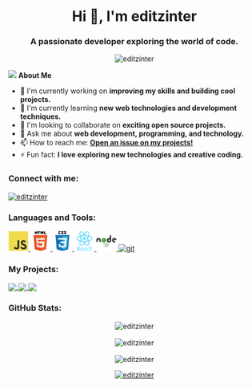 <h1 align="center">Hi 👋, I'm editzinter</h1>
<h3 align="center">A passionate developer exploring the world of code.</h3>
<p align="center">
  <img src="https://komarev.com/ghpvc/?username=editzinter&label=Profile%20views&color=0e75b6&style=flat" alt="editzinter" />
</p>

<p align="left"> <img src="https://raw.githubusercontent.com/MartinHeinz/MartinHeinz/master/wave.gif" width="30px"> <b>About Me</b></p>

- 🔭 I'm currently working on **improving my skills and building cool projects.**
- 🌱 I'm currently learning **new web technologies and development techniques.**
- 👯 I'm looking to collaborate on **exciting open source projects.**
- 💬 Ask me about **web development, programming, and technology.**
- 📫 How to reach me: **[Open an issue on my projects!](https://github.com/editzinter)**
- ⚡ Fun fact: **I love exploring new technologies and creative coding.**

<h3 align="left">Connect with me:</h3>
<p align="left">
<a href="https://github.com/editzinter" target="blank"><img align="center" src="https://raw.githubusercontent.com/rahuldkjain/github-profile-readme-generator/main/src/images/icons/Social/github.svg" alt="editzinter" height="30" width="40" /></a>
</p>

<h3 align="left">Languages and Tools:</h3>
<p align="left">
  <a href="https://developer.mozilla.org/en-US/docs/Web/JavaScript" target="_blank" rel="noreferrer"> <img src="https://raw.githubusercontent.com/devicons/devicon/master/icons/javascript/javascript-original.svg" alt="javascript" width="40" height="40"/> </a>
  <a href="https://www.w3.org/html/" target="_blank" rel="noreferrer"> <img src="https://raw.githubusercontent.com/devicons/devicon/master/icons/html5/html5-original-wordmark.svg" alt="html5" width="40" height="40"/> </a>
  <a href="https://www.w3schools.com/css/" target="_blank" rel="noreferrer"> <img src="https://raw.githubusercontent.com/devicons/devicon/master/icons/css3/css3-original-wordmark.svg" alt="css3" width="40" height="40"/> </a>
  <a href="https://reactjs.org/" target="_blank" rel="noreferrer"> <img src="https://raw.githubusercontent.com/devicons/devicon/master/icons/react/react-original-wordmark.svg" alt="react" width="40" height="40"/> </a>
  <a href="https://nodejs.org" target="_blank" rel="noreferrer"> <img src="https://raw.githubusercontent.com/devicons/devicon/master/icons/nodejs/nodejs-original-wordmark.svg" alt="nodejs" width="40" height="40"/> </a>
  <a href="https://git-scm.com/" target="_blank" rel="noreferrer"> <img src="https://www.vectorlogo.zone/logos/git-scm/git-scm-icon.svg" alt="git" width="40" height="40"/> </a>
</p>

<h3 align="left">My Projects:</h3>
<p align="left">
  <a href="https://github.com/editzinter/menu">
    <img align="center" src="https://github-readme-stats.vercel.app/api/pin/?username=editzinter&repo=menu&theme=radical" />
  </a>
  <a href="https://github.com/editzinter/THE-AI">
    <img align="center" src="https://github-readme-stats.vercel.app/api/pin/?username=editzinter&repo=THE-AI&theme=radical" />
  </a>
  <a href="https://github.com/editzinter/canva_maxing">
    <img align="center" src="https://github-readme-stats.vercel.app/api/pin/?username=editzinter&repo=canva_maxing&theme=radical" />
  </a>
</p>

<h3 align="left">GitHub Stats:</h3>
<p align="center">
  <img align="center" src="https://github-readme-stats.vercel.app/api?username=editzinter&show_icons=true&locale=en&theme=radical" alt="editzinter" />
</p>
<p align="center">
  <img align="center" src="https://github-readme-stats.vercel.app/api/top-langs?username=editzinter&layout=compact&locale=en&theme=radical" alt="editzinter" />
</p>
<p align="center">
  <img align="center" src="https://github-readme-streak-stats.herokuapp.com/?user=editzinter&theme=radical" alt="editzinter" />
</p>
<p align="center">
  <a href="https://github.com/ryo-ma/github-profile-trophy">
    <img src="https://github-profile-trophy.vercel.app/?username=editzinter&theme=radical&column=7" alt="editzinter" />
  </a>
</p> 